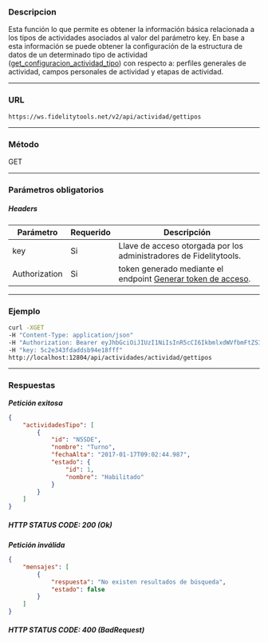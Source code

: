 ### Descripcion
Esta función lo que permite es obtener la información básica relacionada a los tipos de actividades asociados al valor del parámetro key. En base a esta información se puede obtener la configuración de la estructura de datos de un determinado tipo de actividad ([get_configuracion_actividad_tipo](https://github.com/bebeto-fidelitytools/FidelitytoolsWS/blob/master/docs/get_configuracion_actividad_tipo.md)) con respecto a: perfiles generales de actividad, campos personales de actividad y etapas de actividad.
___

### URL
` https://ws.fidelitytools.net/v2/api/actividad/gettipos `
___

### Método
GET
___
### Parámetros obligatorios

##### Headers

|Parámetro |Requerido |Descripción                 |
|----------|----------|----------------------------|
| key         | Si		 | Llave de acceso otorgada por los administradores de Fidelitytools. |
| Authorization       | Si		 | token generado mediante el endpoint [Generar token de acceso](https://github.com/bebeto-fidelitytools/FidelitytoolsWS/blob/master/docs/autenticaci%C3%B3n.md). |

___
### Ejemplo
```bash
curl -XGET 
-H "Content-Type: application/json" 
-H "Authorization: Bearer eyJhbGciOiJIUzI1NiIsInR5cCI6IkbmlxdWVfbmFtZSI6InVzZXJb25maWciLCJuYmYiOjE1NTYxMTk0MNjIwNTgwNywiaWF0IjoxNTU2MTE5NDA3LCJpczovL3dzLmZpZGVsaXR5dG9vbHMubmV0L3YyIiwiYXVkIjoiaHa2U2asdasdy5maWRlbGl0eXRvb2xzLm5ldC92MiJ9RDDpMHEB4SsmY0j87OcS5mbxe2XxSAY" 
-H "key: 5c2e343fdaddsb94e18fff" 
http://localhost:12804/api/actividades/actividad/gettipos
```
___
### Respuestas
***Petición exitosa***
```json
{
    "actividadesTipo": [
        {
            "id": "N5SDE",
            "nombre": "Turno",
            "fechaAlta": "2017-01-17T09:02:44.987",
            "estado": {
                "id": 1,
                "nombre": "Habilitado"
            }
        }
    ]
}
```

##### HTTP STATUS CODE: 200 (Ok)

***Petición inválida***
```json
{
    "mensajes": [
        {
            "respuesta": "No existen resultados de búsqueda",
            "estado": false
        }
    ]
}
```

##### HTTP STATUS CODE: 400 (BadRequest)
